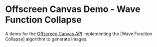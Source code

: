 # Offscreen Canvas Demo - Wave Function Collapse

A demo for the [Offscreen Canvas API][1] implementing the [Wave Function Collapse] algorithm to
generate images.

[1]: https://developer.mozilla.org/en-US/docs/Web/API/OffscreenCanvas
[2]: https://en.wikipedia.org/wiki/Wave_function_collapse
